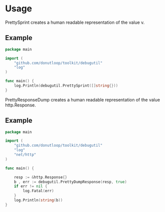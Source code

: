 # Usage

PrettySprint creates a human readable representation of the value v.

## Example 
```go 
package main 

import (
	"github.com/donutloop/toolkit/debugutil"
	"log"
)

func main() {
    log.Println(debugutil.PrettySprint([]string{}))
}
```

PrettyResponseDump creates a human readable representation of the value http.Response.

## Example 

```go 
package main 

import (
	"github.com/donutloop/toolkit/debugutil"
	"log"
	"net/http"
)

func main() {

    resp := &http.Response{}
    b , err := debugutil.PrettyDumpResponse(resp, true)
    if err != nil {
        log.Fatal(err)
    }    
    log.Println(string(b))
}
```